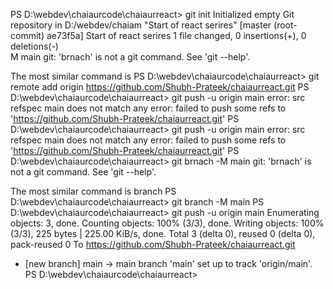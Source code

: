 PS D:\webdev\chaiaurcode\chaiaurreact> git init
Initialized empty Git repository in D:/webdev/chaiam "Start of react serires"
[master (root-commit) ae73f5a] Start of react serires
 1 file changed, 0 insertions(+), 0 deletions(-)   
M main
git: 'brnach' is not a git command. See 'git --help'.

The most similar command is
PS D:\webdev\chaiaurcode\chaiaurreact> git remote add origin https://github.com/Shubh-Prateek/chaiaurreact.git
PS D:\webdev\chaiaurcode\chaiaurreact> git push -u origin main
error: src refspec main does not match any
error: failed to push some refs to 'https://github.com/Shubh-Prateek/chaiaurreact.git'
PS D:\webdev\chaiaurcode\chaiaurreact> git push -u origin main
error: src refspec main does not match any
error: failed to push some refs to 'https://github.com/Shubh-Prateek/chaiaurreact.git'
PS D:\webdev\chaiaurcode\chaiaurreact> git brnach -M main
git: 'brnach' is not a git command. See 'git --help'.

The most similar command is
        branch
PS D:\webdev\chaiaurcode\chaiaurreact> git branch -M main
PS D:\webdev\chaiaurcode\chaiaurreact> git push -u origin main
Enumerating objects: 3, done.
Counting objects: 100% (3/3), done.
Writing objects: 100% (3/3), 225 bytes | 225.00 KiB/s, done.
Total 3 (delta 0), reused 0 (delta 0), pack-reused 0
To https://github.com/Shubh-Prateek/chaiaurreact.git
 * [new branch]      main -> main
branch 'main' set up to track 'origin/main'.
PS D:\webdev\chaiaurcode\chaiaurreact>  
